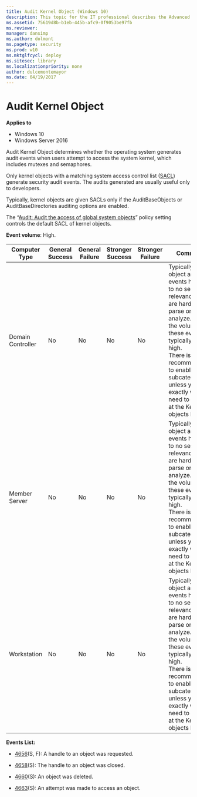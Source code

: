 ```yaml
---
title: Audit Kernel Object (Windows 10)
description: This topic for the IT professional describes the Advanced Security Audit policy setting, Audit Kernel Object, which determines whether the operating system generates audit events when users attempt to access the system kernel, which includes mutexes and semaphores.
ms.assetid: 75619d8b-b1eb-445b-afc9-0f9053be97fb
ms.reviewer: 
manager: dansimp
ms.author: dolmont
ms.pagetype: security
ms.prod: w10
ms.mktglfcycl: deploy
ms.sitesec: library
ms.localizationpriority: none
author: dulcemontemayor
ms.date: 04/19/2017
---
```


# Audit Kernel Object

**Applies to**
-   Windows 10
-   Windows Server 2016


Audit Kernel Object determines whether the operating system generates audit events when users attempt to access the system kernel, which includes mutexes and semaphores.

Only kernel objects with a matching system access control list ([SACL](https://msdn.microsoft.com/library/windows/desktop/aa374872(v=vs.85).aspx)) generate security audit events. The audits generated are usually useful only to developers.

Typically, kernel objects are given SACLs only if the AuditBaseObjects or AuditBaseDirectories auditing options are enabled.

The “[Audit: Audit the access of global system objects](https://technet.microsoft.com/library/jj852233.aspx)” policy setting controls the default SACL of kernel objects.

**Event volume**: High.

| Computer Type     | General Success | General Failure | Stronger Success | Stronger Failure | Comments                                                                                                                                                                                                                                                                                                               |
|-------------------|-----------------|-----------------|------------------|------------------|------------------------------------------------------------------------------------------------------------------------------------------------------------------------------------------------------------------------------------------------------------------------------------------------------------------------|
| Domain Controller | No              | No              | No               | No               | Typically Kernel object auditing events have little to no security relevance and are hard to parse or analyze. Also, the volume of these events is typically very high. <br>There is no recommendation to enable this subcategory, unless you know exactly what you need to monitor at the Kernel objects level. |
| Member Server     | No              | No              | No               | No               | Typically Kernel object auditing events have little to no security relevance and are hard to parse or analyze. Also, the volume of these events is typically very high. <br>There is no recommendation to enable this subcategory, unless you know exactly what you need to monitor at the Kernel objects level. |
| Workstation       | No              | No              | No               | No               | Typically Kernel object auditing events have little to no security relevance and are hard to parse or analyze. Also, the volume of these events is typically very high. <br>There is no recommendation to enable this subcategory, unless you know exactly what you need to monitor at the Kernel objects level. |

**Events List:**

-   [4656](event-4656.md)(S, F): A handle to an object was requested.

-   [4658](event-4658.md)(S): The handle to an object was closed.

-   [4660](event-4660.md)(S): An object was deleted.

-   [4663](event-4663.md)(S): An attempt was made to access an object.



